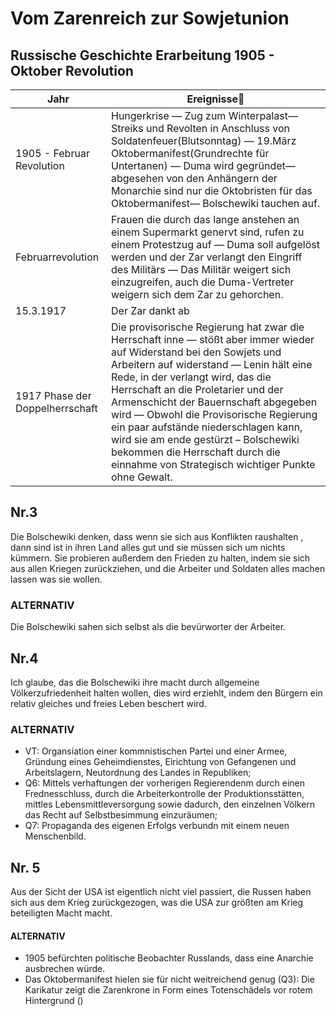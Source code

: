 # Vom Zarenreich zur Sowjetunion

## Russische Geschichte Erarbeitung 1905 - Oktober Revolution
Jahr | Ereignisse
---|---
1905 - Februar Revolution | Hungerkrise — Zug zum Winterpalast— Streiks und Revolten in Anschluss von Soldatenfeuer(Blutsonntag) — 19.März Oktobermanifest(Grundrechte für Untertanen) — Duma wird gegründet— abgesehen von den Anhängern der Monarchie sind nur die Oktobristen für das Oktobermanifest— Bolschewiki tauchen auf.
Februarrevolution | Frauen die durch das lange anstehen an einem Supermarkt genervt sind, rufen zu einem Protestzug auf — Duma soll aufgelöst werden und der Zar verlangt den Eingriff des Militärs — Das Militär weigert sich einzugreifen, auch die  Duma-Vertreter weigern sich dem Zar zu gehorchen.
15.3.1917 | Der Zar dankt ab
1917 Phase der Doppelherrschaft | Die provisorische Regierung hat zwar die Herrschaft inne — stößt aber immer wieder auf Widerstand bei den Sowjets und Arbeitern auf widerstand — Lenin hält eine Rede, in der verlangt wird, das die Herrschaft an die Proletarier und der Armenschicht der Bauernschaft abgegeben wird — Obwohl die Provisorische Regierung ein paar aufstände niederschlagen kann, wird sie am ende gestürzt – Bolschewiki bekommen die Herrschaft durch die einnahme von Strategisch wichtiger Punkte ohne Gewalt.


## Nr.3
Die Bolschewiki denken, dass wenn sie sich aus Konflikten raushalten , dann sind ist in ihren Land alles gut und sie müssen sich um nichts kümmern. Sie probieren außerdem den Frieden zu halten, indem sie sich aus allen Kriegen zurückziehen, und die Arbeiter und Soldaten alles machen lassen was sie wollen.
### ALTERNATIV
Die Bolschewiki sahen sich selbst als die bevürworter der Arbeiter.
## Nr.4
Ich glaube, das die Bolschewiki ihre macht durch allgemeine Völkerzufriedenheit halten wollen, dies wird erziehlt, indem den Bürgern ein relativ gleiches und freies Leben beschert wird.
### ALTERNATIV
- VT: Organsiation einer kommnistischen Partei und einer Armee, Gründung eines Geheimdienstes, Eirichtung von Gefangenen und Arbeitslagern, Neutordnung des Landes in Republiken;
- Q6: Mittels verhaftungen der vorherigen Regierendenm durch einen Frednesschluss, durch die Arbeiterkontrolle der Produktionsstätten, mittles Lebensmittleversorgung sowie dadurch, den einzelnen Völkern das Recht auf Selbstbesimmung einzuräumen;
- Q7: Propaganda des eigenen Erfolgs verbundn mit einem neuen Menschenbild.
## Nr. 5
Aus der Sicht der USA ist eigentlich nicht viel passiert, die Russen haben sich aus dem Krieg zurückgezogen, was die USA zur größten am Krieg beteiligten Macht macht.
#### ALTERNATIV
- 1905 befürchten politische Beobachter Russlands, dass eine Anarchie ausbrechen würde.
- Das Oktobermanifest hielen sie für nicht weitreichend genug (Q3):
Die Karikatur zeigt die Zarenkrone in Form eines Totenschädels vor rotem Hintergrund ()
